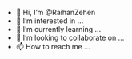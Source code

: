 - 👋 Hi, I’m @RaihanZehen
- 👀 I’m interested in ...
- 🌱 I’m currently learning ...
- 💞️ I’m looking to collaborate on ...
- 📫 How to reach me ...

<!---
RaihanZehen/RaihanZehen is a ✨ special ✨ repository because its `README.md` (this file) appears on your GitHub profile.
You can click the Preview link to take a look at your changes.
--->
